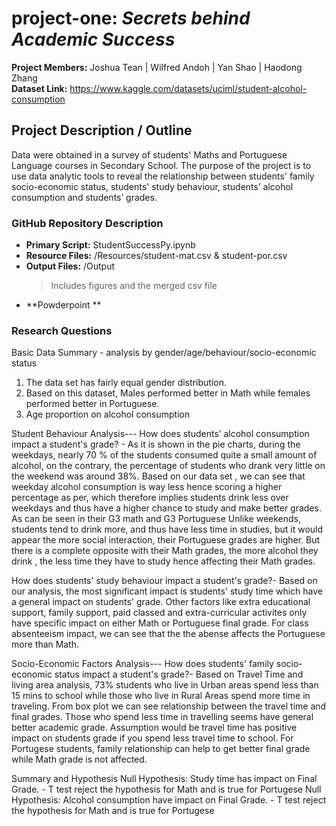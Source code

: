 # **project-one: _Secrets behind Academic Success_**
**Project Members:** Joshua Tean | Wilfred Andoh | Yan Shao | Haodong Zhang \
**Dataset Link:** https://www.kaggle.com/datasets/uciml/student-alcohol-consumption


## **Project Description / Outline**
Data were obtained in a survey of students' Maths and Portuguese Language courses in Secondary School. The purpose of the project is to use data analytic tools to reveal the relationship between students' family socio-economic status, students' study behaviour, students’ alcohol consumption and students’ grades. 


### **GitHub Repository Description**
* **Primary Script:** StudentSuccessPy.ipynb
* **Resource Files:** /Resources/student-mat.csv & student-por.csv
* **Output Files:** /Output 
    >Includes figures and the merged csv file
 * **Powderpoint **   


### **Research Questions**
Basic Data Summary - analysis by gender/age/behaviour/socio-economic status
1. The data set has fairly equal gender distribution. 
2. Based on this dataset, Males performed better in Math while females performed better in Portuguese.
3. Age proportion on alcohol consumption

Student Behaviour Analysis---
How does students’ alcohol consumption impact a student's grade? -
  As it is shown in the pie charts, during the weekdays, nearly 70 % of the students consumed quite a small amount of alcohol, on the contrary, the percentage of students who drank very little on the weekend was around 38%.
  Based on our data set , we can see that weekday alcohol consumption is way less hence scoring a higher percentage as per, which therefore implies students drink less over weekdays and thus have a higher chance to study and make better grades. As can be seen in their G3 math and G3 Portuguese
  Unlike weekends, students tend to drink more, and thus have less time in studies, but it would appear the more social interaction, their Portuguese grades are higher. But there is a complete opposite with their Math grades, the more alcohol they drink , the less time they have to study hence affecting their Math grades.

How does students' study behaviour impact a student's grade?-
  Based on our analysis, the most significant impact is students' study time which have a general impact on students' grade. Other factors like extra educational support, family support, paid classed and extra-curricular activites only have specific impact on either Math or Portuguese final grade. For class absenteeism impact, we can see that the the abense affects the Portuguese more than Math.
  
Socio-Economic Factors Analysis---
How does students' family socio-economic status impact a student's grade?-
  Based on Travel Time and living area analysis, 73% students who live in Urban areas spend less than 15 mins to school while those who live in Rural Areas spend more time in traveling. From box plot we can see relationship between the travel time and final grades. Those who spend less time in travelling seems have general better academic grade. Assumption would be travel time has positive impact on students grade if you spend less travel time to school.
  For Portugese students, family relationship can help to get better final grade while Math grade is not affected.
  
Summary and Hypothesis
Null Hypothesis: Study time has impact on Final Grade. - T test reject the hypothesis for Math and is true for Portugese
Null Hypothesis: Alcohol consumption have impact on Final Grade. - T test reject the hypothesis for Math and is true for Portugese
  

